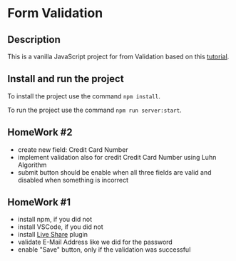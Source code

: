 # Form Validation

## Description

This is a vanilla JavaScript project for from Validation based on this [tutorial](https://www.w3schools.com/howto/tryit.asp?filename=tryhow_js_password_val).

## Install and run the project

To install the project use the command `npm install`.

To run the project use the command `npm run server:start`.

## HomeWork #2

- create new field: Credit Card Number
- implement validation also for credit Credit Card Number using Luhn Algorithm
- submit button should be enable when all three fields are valid and disabled when something is incorrect

## HomeWork #1

- install npm, if you did not
- install VSCode, if you did not
- install [Live Share](https://marketplace.visualstudio.com/items?itemName=MS-vsliveshare.vsliveshare) plugin
- validate E-Mail Address like we did for the password
- enable "Save" button, only if the validation was successful
